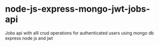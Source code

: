# node-js-express-mongo-jwt-jobs-api
Jobs api with alll crud operations for authenticated users using mongo db express node js and jwt  
